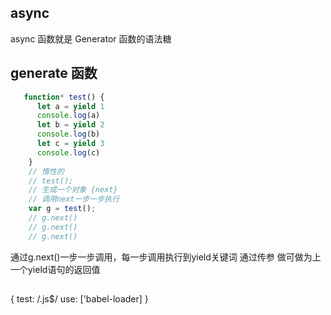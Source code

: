 ## async
async 函数就是 Generator 函数的语法糖

## generate 函数
```js
   function* test() {
      let a = yield 1
      console.log(a)
      let b = yield 2
      console.log(b)
      let c = yield 3
      console.log(c)
    }
    // 惰性的
    // test();
    // 生成一个对象 {next}
    // 调用next一步一步执行
    var g = test();
    // g.next()
    // g.next()
    // g.next()
```
通过g.next()一步一步调用，每一步调用执行到yield关键词
通过传参 做可做为上一个yield语句的返回值


##
{
  test: /\.js$/
  use: ['babel-loader]
}